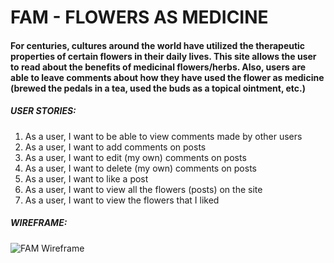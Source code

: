 # FAM - FLOWERS AS MEDICINE

#### For centuries, cultures around the world have utilized the therapeutic properties of certain flowers in their daily lives. This site allows the user to read about the benefits of medicinal flowers/herbs. Also, users are able to leave comments about how they have used the flower as medicine (brewed the pedals in a tea, used the buds as a topical ointment, etc.)

##### USER STORIES:
1. As a user, I want to be able to view comments made by other users
2. As a user, I want to add comments on posts
2. As a user, I want to edit (my own) comments on posts
4. As a user, I want to delete (my own) comments on posts
5. As a user, I want to like a post
6. As a user, I want to view all the flowers (posts) on the site
7. As a user, I want to view the flowers that I liked

##### WIREFRAME:
![FAM Wireframe](https://media.git.generalassemb.ly/user/32249/files/b0465b80-708e-11eb-8f00-5403177cb785)
